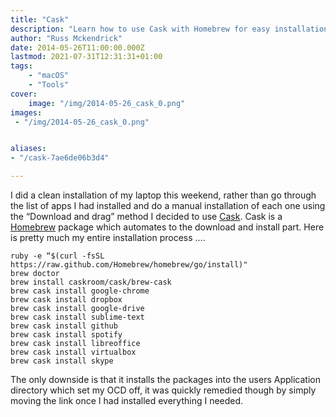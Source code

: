 ```yaml
---
title: "Cask"
description: "Learn how to use Cask with Homebrew for easy installation of macOS applications, saving time and simplifying setup processes for your favorite apps."
author: "Russ Mckendrick"
date: 2014-05-26T11:00:00.000Z
lastmod: 2021-07-31T12:31:31+01:00
tags:
    - "macOS"
    - "Tools"
cover:
    image: "/img/2014-05-26_cask_0.png" 
images:
 - "/img/2014-05-26_cask_0.png"


aliases:
- "/cask-7ae6de06b3d4"

---
```


I did a clean installation of my laptop this weekend, rather than go through the list of apps I had installed and do a manual installation of each one using the “Download and drag” method I decided to use [Cask](https://github.com/Homebrew/homebrew-cask). Cask is a [Homebrew](http://brew.sh/) package which automates to the download and install part. Here is pretty much my entire installation process ….

```
ruby -e “$(curl -fsSL https://raw.github.com/Homebrew/homebrew/go/install)"
brew doctor
brew install caskroom/cask/brew-cask
brew cask install google-chrome
brew cask install dropbox
brew cask install google-drive
brew cask install sublime-text
brew cask install github
brew cask install spotify
brew cask install libreoffice
brew cask install virtualbox
brew cask install skype
```

The only downside is that it installs the packages into the users Application directory which set my OCD off, it was quickly remedied though by simply moving the link once I had installed everything I needed.
